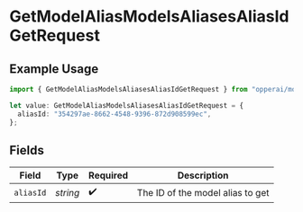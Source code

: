 # GetModelAliasModelsAliasesAliasIdGetRequest

## Example Usage

```typescript
import { GetModelAliasModelsAliasesAliasIdGetRequest } from "opperai/models/operations";

let value: GetModelAliasModelsAliasesAliasIdGetRequest = {
  aliasId: "354297ae-8662-4548-9396-872d908599ec",
};
```

## Fields

| Field                            | Type                             | Required                         | Description                      |
| -------------------------------- | -------------------------------- | -------------------------------- | -------------------------------- |
| `aliasId`                        | *string*                         | :heavy_check_mark:               | The ID of the model alias to get |